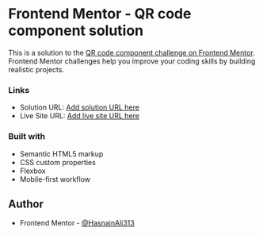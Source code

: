 # Frontend Mentor - QR code component solution

This is a solution to the [QR code component challenge on Frontend Mentor](https://www.frontendmentor.io/challenges/qr-code-component-iux_sIO_H). Frontend Mentor challenges help you improve your coding skills by building realistic projects. 

### Links

- Solution URL: [Add solution URL here](https://github.com/HasnainAli313/Frontend-Mentor-Challenge-4)
- Live Site URL: [Add live site URL here](https://hasnainali313.github.io/Frontend-Mentor-Challenge-4/)



### Built with

- Semantic HTML5 markup
- CSS custom properties
- Flexbox
- Mobile-first workflow

## Author


- Frontend Mentor - [@HasnainAli313](https://www.frontendmentor.io/profile/HasnainAli313)
